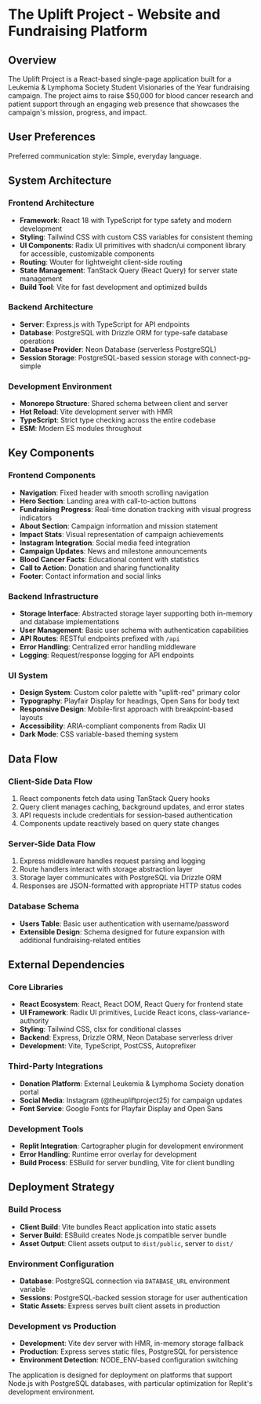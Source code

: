 # The Uplift Project - Website and Fundraising Platform

## Overview

The Uplift Project is a React-based single-page application built for a Leukemia & Lymphoma Society Student Visionaries of the Year fundraising campaign. The project aims to raise $50,000 for blood cancer research and patient support through an engaging web presence that showcases the campaign's mission, progress, and impact.

## User Preferences

Preferred communication style: Simple, everyday language.

## System Architecture

### Frontend Architecture
- **Framework**: React 18 with TypeScript for type safety and modern development
- **Styling**: Tailwind CSS with custom CSS variables for consistent theming
- **UI Components**: Radix UI primitives with shadcn/ui component library for accessible, customizable components
- **Routing**: Wouter for lightweight client-side routing
- **State Management**: TanStack Query (React Query) for server state management
- **Build Tool**: Vite for fast development and optimized builds

### Backend Architecture
- **Server**: Express.js with TypeScript for API endpoints
- **Database**: PostgreSQL with Drizzle ORM for type-safe database operations
- **Database Provider**: Neon Database (serverless PostgreSQL)
- **Session Storage**: PostgreSQL-based session storage with connect-pg-simple

### Development Environment
- **Monorepo Structure**: Shared schema between client and server
- **Hot Reload**: Vite development server with HMR
- **TypeScript**: Strict type checking across the entire codebase
- **ESM**: Modern ES modules throughout

## Key Components

### Frontend Components
- **Navigation**: Fixed header with smooth scrolling navigation
- **Hero Section**: Landing area with call-to-action buttons
- **Fundraising Progress**: Real-time donation tracking with visual progress indicators
- **About Section**: Campaign information and mission statement
- **Impact Stats**: Visual representation of campaign achievements
- **Instagram Integration**: Social media feed integration
- **Campaign Updates**: News and milestone announcements
- **Blood Cancer Facts**: Educational content with statistics
- **Call to Action**: Donation and sharing functionality
- **Footer**: Contact information and social links

### Backend Infrastructure
- **Storage Interface**: Abstracted storage layer supporting both in-memory and database implementations
- **User Management**: Basic user schema with authentication capabilities
- **API Routes**: RESTful endpoints prefixed with `/api`
- **Error Handling**: Centralized error handling middleware
- **Logging**: Request/response logging for API endpoints

### UI System
- **Design System**: Custom color palette with "uplift-red" primary color
- **Typography**: Playfair Display for headings, Open Sans for body text
- **Responsive Design**: Mobile-first approach with breakpoint-based layouts
- **Accessibility**: ARIA-compliant components from Radix UI
- **Dark Mode**: CSS variable-based theming system

## Data Flow

### Client-Side Data Flow
1. React components fetch data using TanStack Query hooks
2. Query client manages caching, background updates, and error states
3. API requests include credentials for session-based authentication
4. Components update reactively based on query state changes

### Server-Side Data Flow
1. Express middleware handles request parsing and logging
2. Route handlers interact with storage abstraction layer
3. Storage layer communicates with PostgreSQL via Drizzle ORM
4. Responses are JSON-formatted with appropriate HTTP status codes

### Database Schema
- **Users Table**: Basic user authentication with username/password
- **Extensible Design**: Schema designed for future expansion with additional fundraising-related entities

## External Dependencies

### Core Libraries
- **React Ecosystem**: React, React DOM, React Query for frontend state
- **UI Framework**: Radix UI primitives, Lucide React icons, class-variance-authority
- **Styling**: Tailwind CSS, clsx for conditional classes
- **Backend**: Express, Drizzle ORM, Neon Database serverless driver
- **Development**: Vite, TypeScript, PostCSS, Autoprefixer

### Third-Party Integrations
- **Donation Platform**: External Leukemia & Lymphoma Society donation portal
- **Social Media**: Instagram (@theupliftproject25) for campaign updates
- **Font Service**: Google Fonts for Playfair Display and Open Sans

### Development Tools
- **Replit Integration**: Cartographer plugin for development environment
- **Error Handling**: Runtime error overlay for development
- **Build Process**: ESBuild for server bundling, Vite for client bundling

## Deployment Strategy

### Build Process
- **Client Build**: Vite bundles React application into static assets
- **Server Build**: ESBuild creates Node.js compatible server bundle
- **Asset Output**: Client assets output to `dist/public`, server to `dist/`

### Environment Configuration
- **Database**: PostgreSQL connection via `DATABASE_URL` environment variable
- **Sessions**: PostgreSQL-backed session storage for user authentication
- **Static Assets**: Express serves built client assets in production

### Development vs Production
- **Development**: Vite dev server with HMR, in-memory storage fallback
- **Production**: Express serves static files, PostgreSQL for persistence
- **Environment Detection**: NODE_ENV-based configuration switching

The application is designed for deployment on platforms that support Node.js with PostgreSQL databases, with particular optimization for Replit's development environment.